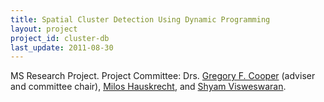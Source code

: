 ```yaml
---
title: Spatial Cluster Detection Using Dynamic Programming
layout: project
project_id: cluster-db
last_update: 2011-08-30
---
```


MS Research Project. Project Committee: Drs.
[Gregory F. Cooper](http://www.dbmi.pitt.edu/faculty/cooper.html) (adviser and committee chair),
[Milos Hauskrecht](http://www.cs.pitt.edu/~milos/), and
[Shyam Visweswaran](http://www.dbmi.pitt.edu/person/shyam-visweswaran-md-phd).
